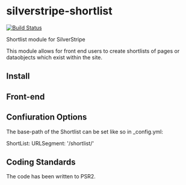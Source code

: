 # silverstripe-shortlist

[![Build Status](https://scrutinizer-ci.com/g/salted-herring/silverstripe-shortlist/badges/build.png?b=master)](https://scrutinizer-ci.com/g/salted-herring/silverstripe-shortlist/build-status/master)

Shortlist module for SilverStripe

This module allows for front end users to create shortlists of pages or dataobjects which exist within the site.

## Install

## Front-end

## Confiuration Options

The base-path of the Shortlist can be set like so in _config.yml:

 ShortList:
   URLSegment: '/shortlist/'

## Coding Standards

The code has been written to PSR2.
